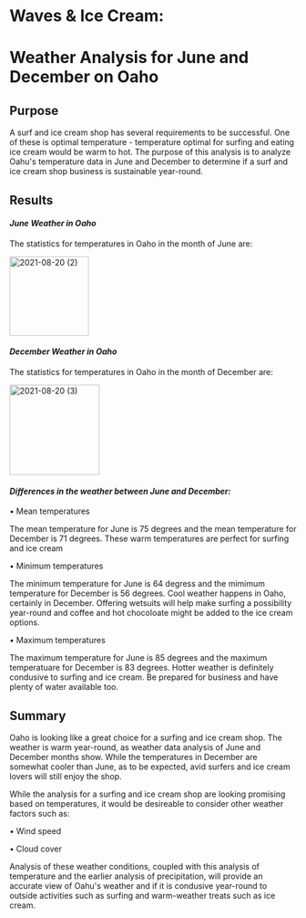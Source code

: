 # Waves & Ice Cream:  
# Weather Analysis for June and December on Oaho

## Purpose

A surf and ice cream shop has several requirements to be successful.  One of these is optimal temperature - temperature optimal for surfing and eating ice cream would be warm to hot.   The purpose of this analysis is to analyze Oahu's temperature data in June and December to determine if a surf and ice cream shop business is sustainable year-round.  

## Results

#### _June Weather in Oaho_

The statistics for temperatures in Oaho in the month of June are:

<img width="139" alt="2021-08-20 (2)" src="https://user-images.githubusercontent.com/84471904/130303620-9ccabde5-227e-49d1-868d-f150d8a12d47.png">

#### _December Weather in Oaho_

The statistics for temperatures in Oaho in the month of December are:

<img width="158" alt="2021-08-20 (3)" src="https://user-images.githubusercontent.com/84471904/130303887-7220ca78-9313-4e3b-ab3c-47664401df29.png">

#### _Differences in the weather between June and December:_

•	Mean temperatures

  The mean temperature for June is 75 degrees and the mean temperature for December is 71 degrees.  These warm temperatures are perfect for surfing and ice cream

•	Minimum temperatures

  The minimum temperature for June is 64 degress and the mimimum temperature for December is 56 degrees.  Cool weather happens in Oaho, certainly in December.  Offering wetsuits will help make surfing a possibility year-round and coffee and hot chocoloate might be added to the ice cream options.

•	Maximum temperatures

The maximum temperature for June is 85 degrees and the maximum temperatuare for December is 83 degrees.  Hotter weather is definitely condusive to surfing and ice cream.  Be prepared for business and have plenty of water available too.

## Summary

Oaho is looking like a great choice for a surfing and ice cream shop.  The weather is warm year-round, as weather data analysis of June and December months show. While the temperatures in December are somewhat cooler than June, as to be expected, avid surfers and ice cream lovers will still enjoy the shop.  

While the analysis for a surfing and ice cream shop are looking promising based on temperatures, it would be desireable to consider other weather factors such as:

• Wind speed

•	Cloud cover

Analysis of these weather conditions, coupled with this analysis of temperature and the earlier analysis of precipitation, will provide an accurate view of Oahu's weather and if it is condusive year-round to outside activities such as surfing and warm-weather treats such as ice cream.  

